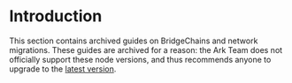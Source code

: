 # Introduction

This section contains archived guides on BridgeChains and network migrations. These guides are archived for a reason: the Ark Team does not officially support these node versions, and thus recommends anyone to upgrade to the [latest version](/bridgechains/migrations/).
